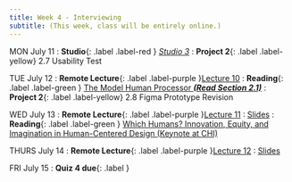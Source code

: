 ```yaml
---
title: Week 4 - Interviewing
subtitle: (This week, class will be entirely online.)
---
```


MON July 11
: **Studio**{: .label .label-red } [_Studio 3_](#)
: **Project 2**{: .label .label-yellow} 2.7 Usability Test


TUE July 12
: **Remote Lecture**{: .label .label-purple }[Lecture 10](#)
: **Reading**{: .label .label-green } [The Model Human Processor **_(Read Section 2.1)_**](https://drive.google.com/file/d/1nyEJi3EVMs7AONeO1zUbmHCvHsaXvbTd/view?usp=sharing)
: **Project 2**{: .label .label-yellow} 2.8 Figma Prototype Revision




WED July 13
: **Remote Lecture**{: .label .label-purple }[Lecture 11](#)
  : [Slides](#)
: **Reading**{: .label .label-green } [Which Humans? Innovation, Equity, and Imagination in Human-Centered Design (Keynote at CHI)](https://www.youtube.com/watch?v=kDcz44ifdQw)


THURS July 14
: **Remote Lecture**{: .label .label-purple }[Lecture 12](#)
  : [Slides](#)



FRI July 15
: **Quiz 4 due**{: .label }

 

